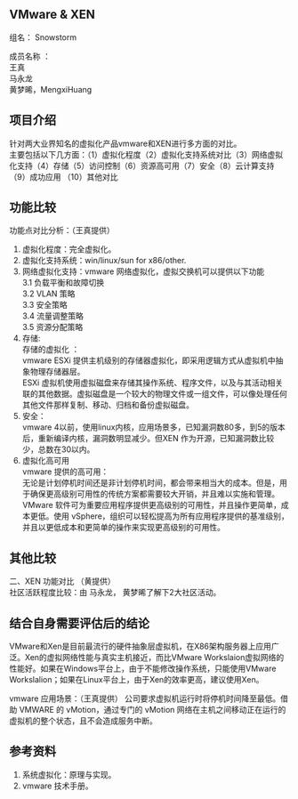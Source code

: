 ## VMware & XEN  ##
	
组名： Snowstorm
    
成员名称 ：    
  王真    
  马永龙    
  黄梦晞，MengxiHuang
          
## 项目介绍 ##
         
针对两大业界知名的虚拟化产品vmware和XEN进行多方面的对比。    
主要包括以下几方面：（1）虚拟化程度（2）虚拟化支持系统对比（3）网络虚拟化支持（4）存储（5）访问控制（6）资源高可用（7）安全（8）云计算支持 （9）成功应用 （10）其他对比
  
 
## 功能比较 ##
功能点对比分析：（王真提供）     
1. 虚拟化程度：完全虚拟化。    
2. 虚拟化支持系统：win/linux/sun for x86/other. 
3. 网络虚拟化支持：vmware 网络虚拟化，虚拟交换机可以提供以下功能    
    3.1 负载平衡和故障切换    
    3.2 VLAN 策略    
    3.3 安全策略    
    3.4 流量调整策略    
    3.5 资源分配策略    
4. 存储:     
存储的虚拟化 ：    
vmware ESXi 提供主机级别的存储器虚拟化，即采用逻辑方式从虚拟机中抽象物理存储器层。    
ESXi 虚拟机使用虚拟磁盘来存储其操作系统、程序文件，以及与其活动相关联的其他数据。虚拟磁盘是一个较大的物理文件或一组文件，可以像处理任何其他文件那样复制、移动、归档和备份虚拟磁盘。    
5. 安全：    
vmware 4以前，使用linux内核，应用场景多，已知漏洞数80多，到5的版本后，重新编译内核，漏洞数明显减少。但XEN 作为开源，已知漏洞数比较少，总数在30以内。    
6. 虚拟化高可用     
vmware 提供的高可用：    
无论是计划停机时间还是非计划停机时间，都会带来相当大的成本。但是，用于确保更高级别可用性的传统方案都需要较大开销，并且难以实施和管理。 VMware 软件可为重要应用程序提供更高级别的可用性，并且操作更简单，成本更低。使用 vSphere，组织可以轻松提高为所有应用程序提供的基准级别，并且以更低成本和更简单的操作来实现更高级别的可用性。

## 其他比较 ##
二、XEN 功能对比 （黄提供）    
社区活跃程度比较：由 马永龙， 黄梦晞了解下2大社区活动。
  
     
     
## 结合自身需要评估后的结论 ##
VMware和Xen是目前最流行的硬件抽象层虚拟机，在X86架构服务器上应用广泛。Xen的虚拟网络性能与真实主机接近，而比VMware Workslaion虚拟网络的性能好。如果在Windows平台上，由于不能修改操作系统，只能使用VMware Workslalion；如果在Linux平台上，由于Xen的效率更高，建议使用Xen。
    
    
vmware 应用场景：（王真提供）
公司要求虚拟机运行时将停机时间降至最低。借助 VMWARE 的
vMotion，通过专门的 vMotion 网络在主机之间移动正在运行的虚拟机的整个状态，且不会造成服务中断。



 



## 参考资料 ##
1. 系统虚拟化：原理与实现。
2. vmware 技术手册。
